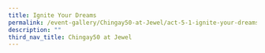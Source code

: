 ```yaml
---
title: Ignite Your Dreams
permalink: /event-gallery/Chingay50-at-Jewel/act-5-1-ignite-your-dreams
description: ""
third_nav_title: Chingay50 at Jewel
---
```

